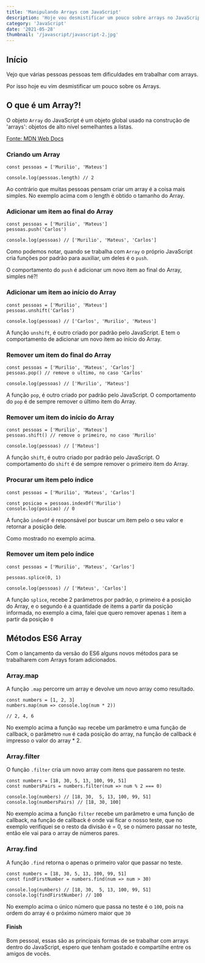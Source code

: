 ```yaml
---
title: 'Manipulando Arrays com JavaScript'
description: 'Hoje vou desmistificar um pouco sobre arrays no JavaScript'
category: 'JavaScript'
date: '2021-05-28'
thumbnail: '/javascript/javascript-2.jpg'
---
```


## Início
Vejo que várias pessoas pessoas tem dificuldades em trabalhar com arrays.

Por isso hoje eu vim desmistificar um pouco sobre os Arrays.


## O que é um Array?!
O objeto `Array` do JavaScript é um objeto global usado na construção de 'arrays': objetos de alto nível semelhantes a listas.

[Fonte: MDN Web Docs](https://developer.mozilla.org/pt-BR/docs/Web/JavaScript/Reference/Global_Objects/Array#sum%C3%A1rio)


### Criando um Array

```
const pessoas = ['Murilio', 'Mateus']

console.log(pessoas.length) // 2
```

Ao contrário que muitas pessoas pensam criar um array é a coisa mais simples. No exemplo acima com o length é obtido o tamanho do Array.

### Adicionar um item ao final do Array

```
const pessoas = ['Murilio', 'Mateus']
pessoas.push('Carlos')

console.log(pessoas) // ['Murilio', 'Mateus', 'Carlos']
```

Como podemos notar, quando se trabalha com `Array` o próprio JavaScript cria funções por padrão para auxiliar, um deles é o `push`.

O comportamento do `push` é adicionar um novo item ao final do Array, simples né?!


### Adicionar um item ao início do Array

```
const pessoas = ['Murilio', 'Mateus']
pessoas.unshift('Carlos')

console.log(pessoas) // ['Carlos', 'Murilio', 'Mateus']
```

A função `unshift`, é outro criado por padrão pelo JavaScript. E tem o comportamento de adicionar um novo item ao início do Array.


### Remover um item do final do Array

```
const pessoas = ['Murilio', 'Mateus', 'Carlos']
pessoas.pop() // remove o ultimo, no caso 'Carlos'

console.log(pessoas) // ['Murilio', 'Mateus']
```

A função `pop`, é outro criado por padrão pelo JavaScript. O comportamento do `pop` é de sempre remover o último item do Array.


### Remover um item do início do Array

```
const pessoas = ['Murilio', 'Mateus']
pessoas.shift() // remove o primeiro, no caso 'Murilio'

console.log(pessoas) // ['Mateus']
```

A função `shift`, é outro criado por padrão pelo JavaScript. O comportamento do `shift` é de sempre remover o primeiro item do Array.


### Procurar um item pelo índice

```
const pessoas = ['Murilio', 'Mateus', 'Carlos']

const posicao = pessoas.indexOf('Murilio')
console.log(posicao) // 0
```

A função `indexOf` é responsável por buscar um item pelo o seu valor e retornar a posição dele.

Como mostrado no exemplo acima.


### Remover um item pelo índice

```
const pessoas = ['Murilio', 'Mateus', 'Carlos']

pessoas.splice(0, 1)

console.log(pessoas) // ['Mateus', 'Carlos']
```
A função `splice`, recebe 2 parâmetros por padrão, o primeiro é a posição do Array, e o segundo é a quantidade de items a partir da posição informada, no exemplo a cima, falei que quero remover apenas `1` item a partir da posição `0`


## Métodos ES6 Array
Com o lançamento da versão do ES6 alguns novos métodos para se trabalharem com Arrays foram adicionados.


### Array.map
A função `.map` percorre um array e devolve um novo array como resultado.


```
const numbers = [1, 2, 3]
numbers.map(num => console.log(num * 2))

// 2, 4, 6
```

No exemplo acima a função `map` recebe um parâmetro e uma função de callback, o parâmetro `num` é cada posição do array, na função de callback é impresso o valor do array * 2.


### Array.filter
O função `.filter` cria um novo array com itens que passarem no teste.


```
const numbers = [18, 30, 5, 13, 100, 99, 51]
const numbersPairs = numbers.filter(num => num % 2 === 0)

console.log(numbers) // [18, 30,  5, 13, 100, 99, 51]
console.log(numbersPairs) // [18, 30, 100]
```
No exemplo acima a função `filter` recebe um parâmetro e uma função de callback, na função de callback é onde vai ficar o nosso teste, que no exemplo verifiquei se o resto da divisão é = 0, se o número passar no teste, então ele vai para o array de números pares.


### Array.find
A função `.find` retorna o apenas o primeiro valor que passar no teste.


```
const numbers = [18, 30, 5, 13, 100, 99, 51]
const findFirstNumber = numbers.find(num => num > 30)

console.log(numbers) // [18, 30,  5, 13, 100, 99, 51]
console.log(findFirstNumber) // 100
```
No exemplo acima o único número que passa no teste é o `100`, pois na ordem do array é o próximo número maior que `30`


#### Finish
Bom pessoal, essas são as principais formas de se trabalhar com arrays dentro do JavaScript, espero que tenham gostado e compartilhe entre os amigos de vocês.

